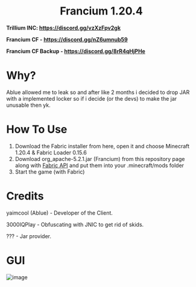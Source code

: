 <h1 align="center">Francium 1.20.4</h1>

**Trillium INC: https://discord.gg/vzXzFpv2gk**

**Francium CF - https://discord.gg/nZ6umnub59**

**Francium CF Backup - https://discord.gg/8rR4qHjPHe**

# Why?
Ablue allowed me to leak so and after like 2 months i decided to drop JAR with a implemented locker so if i decide (or the devs) to make the jar unusable then yk.

# How To Use
1. Download the Fabric installer from here, open it and choose Minecraft 1.20.4 & Fabric Loader 0.15.6
2. Download org_apache-5.2.1.jar (Francium) from this repository page along with [Fabric API](https://modrinth.com/mod/fabric-api/version/0.96.1+1.20.4) and put them into your .minecraft/mods folder
3. Start the game (with Fabric)

# Credits
yaimcool (Ablue) - Developer of the Client.

3000IQPlay - Obfuscating with JNIC to get rid of skids.

??? - Jar provider.

# GUI
![image](https://media.discordapp.net/attachments/1173320950503190688/1206973074931585124/dY77uaA.png?ex=65ddf445&is=65cb7f45&hm=0757f56a6f614773136bbedb883c5f84c5c6f972b6cc01796dc7c90c2e83bdb1&=&format=webp&quality=lossless&width=1662&height=934)
